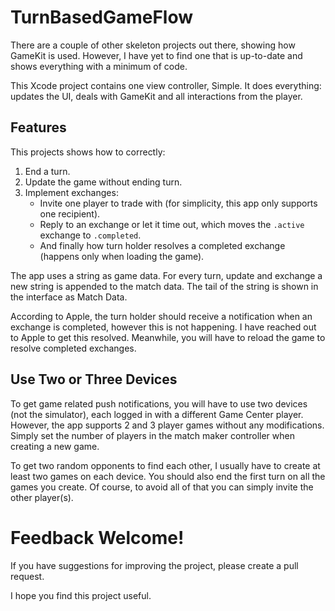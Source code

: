 # TurnBasedGameFlow
There are a couple of other skeleton projects out there, showing how GameKit is used. However, I have yet to find one that is up-to-date and shows everything with a minimum of code.

This Xcode project contains one view controller, Simple. It does everything: updates the UI, deals with GameKit and all interactions from the player.

## Features
This projects shows how to correctly:

1. End a turn.
1. Update the game without ending turn.
1. Implement exchanges:
	* Invite one player to trade with (for simplicity, this app only supports one recipient).
	* Reply to an exchange or let it time out, which moves the `.active` exchange to `.completed`.
	* And finally how turn holder resolves a completed exchange (happens only when loading the game).

The app uses a string as game data. For every turn, update and exchange a new string is appended to the match data. The tail of the string is shown in the interface as Match Data.

According to Apple, the turn holder should receive a notification when an exchange is completed, however this is not happening. I have reached out to Apple to get this resolved.
Meanwhile, you will have to reload the game to resolve completed exchanges.


## Use Two or Three Devices

To get game related push notifications, you will have to use two devices (not the simulator), each logged in with a different Game Center player. However, the app supports 2 and 3 player games without any modifications. Simply set the number of players in the match maker controller when creating a new game.

To get two random opponents to find each other, I usually have to create at least two games on each device. You should also end the first turn on all the games you create. Of course, to avoid all of that you can simply invite the other player(s).

# Feedback Welcome!

If you have suggestions for improving the project, please create a pull request.

I hope you find this project useful.
